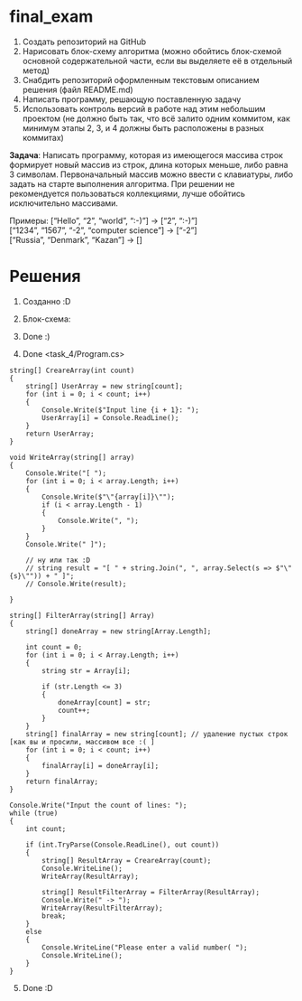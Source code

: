 # final_exam
1. Создать репозиторий на GitHub
2. Нарисовать блок-схему алгоритма (можно обойтись блок-схемой основной содержательной части, если вы выделяете её в отдельный метод)
3. Снабдить репозиторий оформленным текстовым описанием решения (файл README.md)
4. Написать программу, решающую поставленную задачу
5. Использовать контроль версий в работе над этим небольшим проектом (не должно быть так, что всё залито одним коммитом, как минимум этапы 2, 3, и 4 должны быть расположены в разных коммитах)

**Задача**: Написать программу, которая из имеющегося массива строк формирует новый массив из строк, длина которых меньше, либо равна 3 символам. Первоначальный массив можно ввести с клавиатуры, либо задать на старте выполнения алгоритма.   При решении не рекомендуется пользоваться коллекциями, лучше обойтись исключительно массивами.

Примеры:
[“Hello”, “2”, “world”, “:-)”] → [“2”, “:-)”]   
[“1234”, “1567”, “-2”, “computer science”] → [“-2”]        
[“Russia”, “Denmark”, “Kazan”] → []

# Решения
1. Созданно :D
2. Блок-схема:

3. Done :)
4. Done <task_4/Program.cs>
```
string[] CreareArray(int count)
{
    string[] UserArray = new string[count];
    for (int i = 0; i < count; i++)
    {
        Console.Write($"Input line {i + 1}: ");
        UserArray[i] = Console.ReadLine();
    }
    return UserArray;
}

void WriteArray(string[] array)
{ 
    Console.Write("[ ");
    for (int i = 0; i < array.Length; i++)
    {
        Console.Write($"\"{array[i]}\"");
        if (i < array.Length - 1)
        {
            Console.Write(", ");
        }
    }
    Console.Write(" ]");
    
    // ну или так :D
    // string result = "[ " + string.Join(", ", array.Select(s => $"\"{s}\"")) + " ]";
    // Console.Write(result);
    
}

string[] FilterArray(string[] Array)
{
    string[] doneArray = new string[Array.Length];

    int count = 0;
    for (int i = 0; i < Array.Length; i++)
    {
        string str = Array[i];

        if (str.Length <= 3)
        {
            doneArray[count] = str;
            count++;
        }
    }
    string[] finalArray = new string[count]; // удаление пустых строк [как вы и просили, массивом все :( ]
    for (int i = 0; i < count; i++)
    {
        finalArray[i] = doneArray[i];
    }
    return finalArray;
}

Console.Write("Input the count of lines: ");
while (true)
{
    int count;

    if (int.TryParse(Console.ReadLine(), out count))
    {
        string[] ResultArray = CreareArray(count);
        Console.WriteLine();
        WriteArray(ResultArray);

        string[] ResultFilterArray = FilterArray(ResultArray);
        Console.Write(" -> ");
        WriteArray(ResultFilterArray);
        break;
    }
    else
    {
        Console.WriteLine("Please enter a valid number( ");
        Console.WriteLine();
    }
}
```
5. Done :D